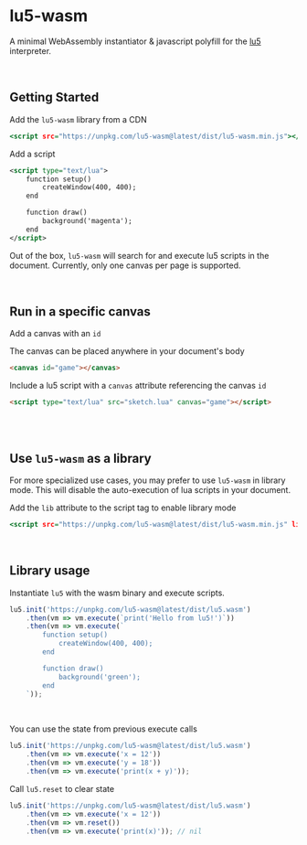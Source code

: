 # lu5-wasm

A minimal WebAssembly instantiator & javascript polyfill for the [lu5](https://github.com/matiasvlevi/lu5) interpreter.

<br/>

## Getting Started

Add the `lu5-wasm` library from a CDN

```htm
<script src="https://unpkg.com/lu5-wasm@latest/dist/lu5-wasm.min.js"></script>
```

Add a script

```xml
<script type="text/lua">
    function setup()
        createWindow(400, 400);
    end

    function draw()
        background('magenta');
    end
</script>
```

Out of the box, `lu5-wasm` will search for and execute lu5 scripts in the document. Currently, only one canvas per page is supported.

<br/>

## Run in a specific canvas

Add a canvas with an `id`

The canvas can be placed anywhere in your document's body

```html
<canvas id="game"></canvas>
```

Include a lu5 script with a `canvas` attribute referencing the canvas `id`

```html
<script type="text/lua" src="sketch.lua" canvas="game"></script>
```




<br/>
<br/>

## Use `lu5-wasm` as a library

For more specialized use cases, you may prefer to use `lu5-wasm` in library mode.
This will disable the auto-execution of lua scripts in your document.

Add the `lib` attribute to the script tag to enable library mode

```htm
<script src="https://unpkg.com/lu5-wasm@latest/dist/lu5-wasm.min.js" lib></script>
```

<br/>

## Library usage

Instantiate `lu5` with the wasm binary and execute scripts.

```js
lu5.init('https://unpkg.com/lu5-wasm@latest/dist/lu5.wasm')
    .then(vm => vm.execute(`print('Hello from lu5!')`))
    .then(vm => vm.execute(`
        function setup()
            createWindow(400, 400);
        end

        function draw()
            background('green');
        end
    `));
```

<br/>

You can use the state from previous execute calls

```js
lu5.init('https://unpkg.com/lu5-wasm@latest/dist/lu5.wasm')
    .then(vm => vm.execute('x = 12'))
    .then(vm => vm.execute('y = 18'))
    .then(vm => vm.execute('print(x + y)'));
```

Call `lu5.reset` to clear state

```js
lu5.init('https://unpkg.com/lu5-wasm@latest/dist/lu5.wasm')
    .then(vm => vm.execute('x = 12'))
    .then(vm => vm.reset())
    .then(vm => vm.execute('print(x)')); // nil
```